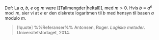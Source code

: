 Def:
La $a$, $b$, $e$ og $m$ være [[Tallmengder|heltall]], med $m > 0$. Hvis $b \equiv a^e \mod m$, sier vi at $e$ er den diskrete logaritmen til $b$ med hensyn til basen $a$ modulo $m$.

> [!quote] %%Referanser%%
Antonsen, Roger. *Logiske metoder*. Universitetsforlaget, 2014.